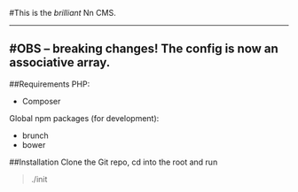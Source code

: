 #This is the *brilliant* Nn CMS.

---
#OBS – breaking changes!
The config is now an associative array.
---

##Requirements
PHP:
- Composer

Global npm packages (for development):
- brunch
- bower

##Installation
Clone the Git repo, cd into the root and run
> ./init